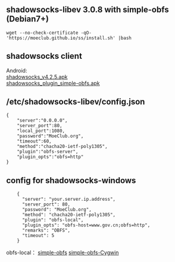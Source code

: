 ## shadowsocks-libev 3.0.8 with simple-obfs  (Debian7+)
```
wget --no-check-certificate -qO- 'https://moeclub.github.io/ss/install.sh' |bash 

```

## shadowsocks client     
Android:     
[shadowsocks_v4.2.5.apk](https://moeclub.github.io/ss/shadowsocks_v4.2.5.apk)     
[shadowsocks_plugin_simple-obfs.apk](https://moeclub.github.io/ss/shadowsocks_plugin_simple-obfs.apk)     


## /etc/shadowsocks-libev/config.json     
```
{
    "server":"0.0.0.0",
    "server_port":80,
    "local_port":1080,
    "password":"MoeClub.org",
    "timeout":60,
    "method":"chacha20-ietf-poly1305",
    "plugin":"obfs-server",
    "plugin_opts":"obfs=http"
}
```

## config for shadowsocks-windows
```
    {
      "server": "your.server.ip.address",
      "server_port": 80,
      "password": "MoeClub.org",
      "method": "chacha20-ietf-poly1305",
      "plugin": "obfs-local",
      "plugin_opts": "obfs-host=www.gov.cn;obfs=http",
      "remarks": "OBFS",
      "timeout": 5
    }
```
obfs-local：
[simple-obfs](https://github.com/shadowsocks/simple-obfs/releases)
[simple-obfs-Cygwin](https://github.com/imgk/simple-obfs-Cygwin/releases)



